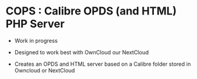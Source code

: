 # COPS : Calibre OPDS (and HTML) PHP Server

* Work in progress

* Designed to work best with OwnCloud our NextCloud

* Creates an OPDS and HTML server based on a Calibre folder stored in Owncloud or NextCloud
